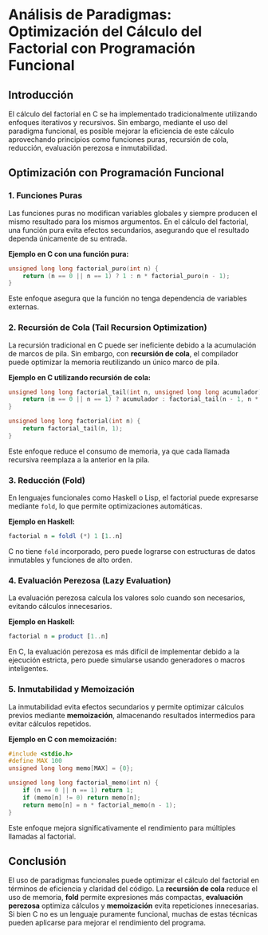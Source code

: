 # Análisis de Paradigmas: Optimización del Cálculo del Factorial con Programación Funcional

## Introducción
El cálculo del factorial en C se ha implementado tradicionalmente utilizando enfoques iterativos y recursivos. Sin embargo, mediante el uso del paradigma funcional, es posible mejorar la eficiencia de este cálculo aprovechando principios como funciones puras, recursión de cola, reducción, evaluación perezosa e inmutabilidad.

## Optimización con Programación Funcional
### 1. Funciones Puras
Las funciones puras no modifican variables globales y siempre producen el mismo resultado para los mismos argumentos. En el cálculo del factorial, una función pura evita efectos secundarios, asegurando que el resultado dependa únicamente de su entrada.

**Ejemplo en C con una función pura:**
```c
unsigned long long factorial_puro(int n) {
    return (n == 0 || n == 1) ? 1 : n * factorial_puro(n - 1);
}
```
Este enfoque asegura que la función no tenga dependencia de variables externas.

### 2. Recursión de Cola (Tail Recursion Optimization)
La recursión tradicional en C puede ser ineficiente debido a la acumulación de marcos de pila. Sin embargo, con **recursión de cola**, el compilador puede optimizar la memoria reutilizando un único marco de pila.

**Ejemplo en C utilizando recursión de cola:**
```c
unsigned long long factorial_tail(int n, unsigned long long acumulador) {
    return (n == 0 || n == 1) ? acumulador : factorial_tail(n - 1, n * acumulador);
}

unsigned long long factorial(int n) {
    return factorial_tail(n, 1);
}
```
Este enfoque reduce el consumo de memoria, ya que cada llamada recursiva reemplaza a la anterior en la pila.

### 3. Reducción (Fold)
En lenguajes funcionales como Haskell o Lisp, el factorial puede expresarse mediante `fold`, lo que permite optimizaciones automáticas.

**Ejemplo en Haskell:**
```haskell
factorial n = foldl (*) 1 [1..n]
```
C no tiene `fold` incorporado, pero puede lograrse con estructuras de datos inmutables y funciones de alto orden.

### 4. Evaluación Perezosa (Lazy Evaluation)
La evaluación perezosa calcula los valores solo cuando son necesarios, evitando cálculos innecesarios.

**Ejemplo en Haskell:**
```haskell
factorial n = product [1..n]
```
En C, la evaluación perezosa es más difícil de implementar debido a la ejecución estricta, pero puede simularse usando generadores o macros inteligentes.

### 5. Inmutabilidad y Memoización
La inmutabilidad evita efectos secundarios y permite optimizar cálculos previos mediante **memoización**, almacenando resultados intermedios para evitar cálculos repetidos.

**Ejemplo en C con memoización:**
```c
#include <stdio.h>
#define MAX 100
unsigned long long memo[MAX] = {0};

unsigned long long factorial_memo(int n) {
    if (n == 0 || n == 1) return 1;
    if (memo[n] != 0) return memo[n];
    return memo[n] = n * factorial_memo(n - 1);
}
```
Este enfoque mejora significativamente el rendimiento para múltiples llamadas al factorial.

## Conclusión
El uso de paradigmas funcionales puede optimizar el cálculo del factorial en términos de eficiencia y claridad del código. La **recursión de cola** reduce el uso de memoria, **fold** permite expresiones más compactas, **evaluación perezosa** optimiza cálculos y **memoización** evita repeticiones innecesarias. Si bien C no es un lenguaje puramente funcional, muchas de estas técnicas pueden aplicarse para mejorar el rendimiento del programa.
